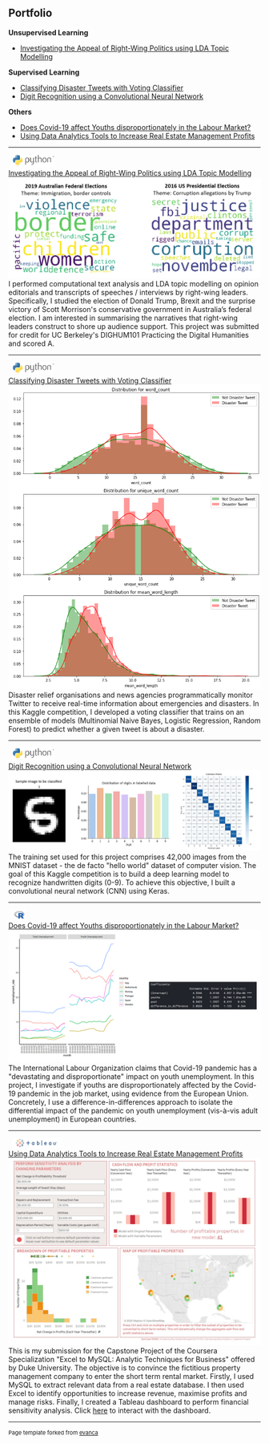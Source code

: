 ## Portfolio
<b>Unsupervised Learning</b><br>
- <a href="#Investigating-the-Appeal-of-Right-Wing-Politics-using-LDA-Topic-Modelling">Investigating the Appeal of Right-Wing Politics using LDA Topic Modelling</a><br>

<b>Supervised Learning</b><br>
- <a href="#Classifying_Disaster_Tweets_with_Voting_Classifier">Classifying Disaster Tweets with Voting Classifier</a><br> 
- <a href="#Digit-Recognition-with-CNN">Digit Recognition using a Convolutional Neural Network</a><br> 

<b>Others</b><br>
- <a href="#Does-Covid19-Affect-Youths-Disproportionately-in-the-Labour-Market">Does Covid-19 affect Youths disproportionately in the Labour Market?</a> 
- <a href="#Using-Data-Analytics-Tools-to-Increase-Real-Estate-Management-Profits">Using Data Analytics Tools to Increase Real Estate Management Profits</a> 

---

<a id="Investigating-the-Appeal-of-Right-Wing-Politics-using-LDA-Topic-Modelling"> &nbsp; <img src="images/python.png" height="25"><br>
[Investigating the Appeal of Right-Wing Politics using LDA Topic Modelling](https://github.com/GuoXuan97/Investigating-the-Appeal-of-Right-Wing-Politics-using-LDA-Topic-Modelling)<br></a>
<img src="images/investigating_right_wing_politics.png?raw=true"/><br>
I performed computational text analysis and LDA topic modelling on opinion editorials and transcripts of speeches / interviews by right-wing leaders. Specifically, I studied the election of Donald Trump, Brexit and the surprise victory of Scott Morrison's conservative government in Australia’s federal election. I am interested in summarising the narratives that right-wing leaders construct to shore up audience support. This project was submitted for credit for UC Berkeley's DIGHUM101 Practicing the Digital Humanities and scored A.

---


<a id="Classifying_Disaster_Tweets_with_Voting_Classifier"> &nbsp; <img src="images/python.png" height="25"><br>
[Classifying Disaster Tweets with Voting Classifier](https://github.com/GuoXuan97/Kaggle-Project-NLP-with-Disaster-Tweets/blob/master/nlp-with-disaster-tweets.ipynb)</a>
<img src="images/nlp_disaster_tweet_detection.png?raw=true"/>  <br>
Disaster relief organisations and news agencies programmatically monitor Twitter to receive real-time information about emergencies and disasters. In this Kaggle competition, I developed a voting classifier that trains on an ensemble of models (Multinomial Naive Bayes, Logistic Regression, Random Forest) to predict whether a given tweet is about a disaster.

---

<a id="Digit-Recognition-With-CNN"> &nbsp; <img src="images/python.png" height="25"><br>
[Digit Recognition using a Convolutional Neural Network](https://github.com/GuoXuan97/Digit-Recognition-with-CNN)</a>  
<img src="images/digit_recognition.png?raw=true"/><br>
The training set used for this project comprises 42,000 images from the MNIST dataset - the de facto "hello world" dataset of computer vision. The goal of this Kaggle competition is to build a deep learning model to recognize handwritten digits (0-9). To achieve this objective, I built a convolutional neural network (CNN) using Keras.

---

<a id="Does-Covid19-Affect-Youths-Disproportionately-in-the-Labour-Market"> &nbsp; <img src="images/r_logo.png" height="20"><br>
[Does Covid-19 affect Youths disproportionately in the Labour Market?](https://github.com/GuoXuan97/Does-Covid19-Affect-Youths-Disproportionately-in-the-Labour-Market)</a>
<img src="images/eu_coronavirus_unemployment.png?raw=true"/> <br>
The International Labour Organization claims that Covid-19 pandemic has a "devastating and disproportionate" impact on youth unemployment. In this project, I investigate if youths are disproportionately affected by the Covid-19 pandemic in the job market, using evidence from the European Union. Concretely, I use a difference-in-differences approach to isolate the differential impact of the pandemic on youth unemployment (vis-à-vis adult unemployment) in European countries. 

---

<a id="Using-Data-Analytics-Tools-to-Increase-Real-Estate-Management-Profits"> &nbsp; <img src="images/tableau.png" height="20"><br>
[Using Data Analytics Tools to Increase Real Estate Management Profits](https://github.com/GuoXuan97/Increasing-Real-Estate-Management-Profits)</a>
<img src="images/Dashboard.jpg?raw=true"/> <br>
This is my submission for the Capstone Project of the Coursera Specialization "Excel to MySQL: Analytic Techniques for Business" offered by Duke University. The objective is to convince the fictitious property management company to enter the short term rental market. Firstly, I used MySQL to extract relevant data from a real estate database. I then used Excel to identify opportunities to increase revenue, maximise profits and manage risks. Finally, I created a Tableau dashboard to perform financial sensitivity analysis. Click [here](https://public.tableau.com/profile/guo.xuan.wong#!/vizhome/WatershedDashboard_15979878979550/Dashboard1?publish=yes) to interact with the dashboard.


---
<p style="font-size:11px">Page template forked from <a href="https://github.com/evanca/quick-portfolio">evanca</a></p>
<!-- Remove above link if you don't want to attibute -->
